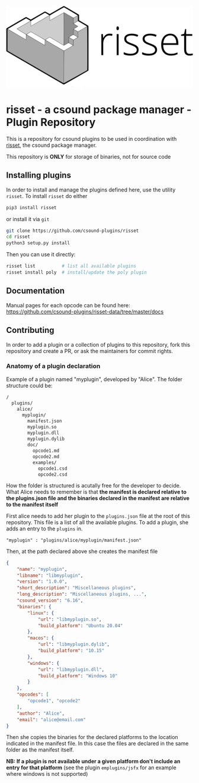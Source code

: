 ![risset](assets/risset-title.png)


# risset - a csound package manager - Plugin Repository

This is a repository for csound plugins to be used in coordination
with [risset], the csound package manager.

This repository is **ONLY** for storage of binaries, not for source code


## Installing plugins

In order to install and manage the plugins defined here, use the utility `risset`. To
install `risset` do either

```bash
pip3 install risset
```

or install it via `git`

```bash
git clone https://github.com/csound-plugins/risset
cd risset
python3 setup.py install
```

Then you can use it directly:

```bash
risset list          # list all available plugins
risset install poly  # install/update the poly plugin
```

## Documentation

Manual pages for each opcode can be found here: https://github.com/csound-plugins/risset-data/tree/master/docs



## Contributing

In order to add a plugin or a collection of plugins to this repository, fork
this repository and create a PR, or ask the maintainers for commit rights.


### Anatomy of a plugin declaration

Example of a plugin named "myplugin", developed by "Alice". The folder structure could be:

```
/
  plugins/
    alice/
      myplugin/
        manifest.json
        myplugin.so
        myplugin.dll
        myplugin.dylib
        doc/
          opcode1.md
          opcode2.md
          examples/
            opcode1.csd
            opcode2.csd
```

How the folder is structured is acutally free for the developer to
decide.  What Alice needs to remember is that **the manifest is
declared relative to the plugins.json file and the binaries declared
in the manifest are relative to the manifest itself**

First alice needs to add her plugin to the `plugins.json` file at the
root of this repository.  This file is a list of all the available
plugins. To add a plugin, she adds an entry to the `plugins` in.

    "myplugin" : "plugins/alice/myplugin/manifest.json"

Then, at the path declared above she creates the manifest file


```json
{
    "name": "myplugin",
    "libname": "libmyplugin",
    "version": "1.0.0",
    "short_description": "Miscellaneous plugins",
    "long_description": "Miscellaneous plugins, ...",
    "csound_version": "6.16",
    "binaries": {
        "linux": {
            "url": "libmyplugin.so",
            "build_platform": "Ubuntu 20.04"
        },
        "macos": {
            "url": "libmyplugin.dylib",
            "build_platform": "10.15"
        },
        "windows": {
            "url": "libmyplugin.dll",
            "build_platform": "Windows 10"
        }
    },
    "opcodes": [
        "opcode1", "opcode2"
    ],
    "author": "Alice",
    "email": "alice@email.com"
}

```

Then she copies the binaries for the declared platforms to the location indicated in the manifest file. In this case the files are declared in the same folder as the manifest itself.

**NB: If a plugin is not available under a given platform don't include an entry for that
platform** (see the plugin `emplugins/jsfx` for an example where windows is not supported)

[risset]: https://github.com/csound-plugins/risset
